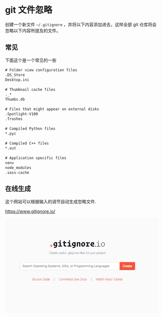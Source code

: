 # git 文件忽略

创建一个新文件 `~/.gitignore` ，并将以下内容添加进去，这样全部 git 仓库将会忽略以下内容所提及的文件。

## 常见

下面这个是一个常见的一些

```
# Folder view configuration files
.DS_Store
Desktop.ini

# Thumbnail cache files
._*
Thumbs.db

# Files that might appear on external disks
.Spotlight-V100
.Trashes

# Compiled Python files
*.pyc

# Compiled C++ files
*.out

# Application specific files
venv
node_modules
.sass-cache
```

## 在线生成

这个网站可以根据输入的调节自动生成忽略文件.

https://www.gitignore.io/

![](/_resource/mac/git/1.png)

